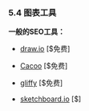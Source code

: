 <!-- 5.4 - Diagramming Tools -->
### 5.4 图表工具

<!-- General SEO Tools:-->
**一般的SEO工具：**

<!-- draw.io [free to $] -->
+ [draw.io](https://www.draw.io/) [$免费]

<!-- Cacoo [free to $] -->
+ [Cacoo](https://cacoo.com/) [$免费]

<!-- gliffy [free to $] -->
+ [gliffy](https://www.gliffy.com/products/online/) [$免费]

<!-- sketchboard.io [$] -->
+ [sketchboard.io](https://sketchboard.io/) [$]
